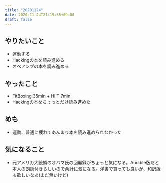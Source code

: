 ```yaml
---
title: "20201124"
date: 2020-11-24T21:19:35+09:00
draft: false
---
```


## やりたいこと
* 運動する
* Hackingの本を読み進める
* オペアンプの本を読み進める

## やったこと
* FitBoxing 35min + HIIT 7min
* Hackingの本をちょっとだけ読み進めた

## めも
* 運動、普通に疲れてあんまり本を読み進められなかった

## 気になること
* 元アメリカ大統領のオバマ氏の回顧録がちょっと気になる。Audible版だと本人の朗読付きらしいので余計に気になる。洋書で買っても良いが、和訳版も欲しいなあ(まだ無いけど)

